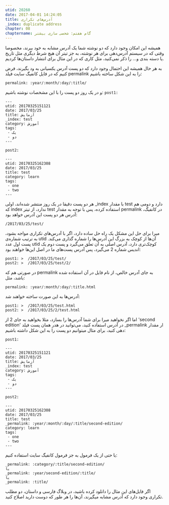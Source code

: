 ```yaml
---
utid: 20260
date: 2017-04-01 14:24:05
title: آدرس‌های تکراری
_index: duplicate address
chapter: 08
chaptername: گام هفتم: شخصی سازی بیشتر
---
```

همیشه این امکان وجود دارد که دو نوشته شما یک آدرس مشابه به خود بیرند، مخصوصا وقتی که در سیستم آدرس‌دهی برای هر نوشته، به جز تیتر آن هیچ شرط دیگری مثل تاریخ یا دسته بندی و... را ذکر نمی‌کنید، مثل کاری که در این مثال برای انتشار داستان‌ها کردیم.

به هر حال همیشه این احتمال وجود دارد که دو پست آدرس یکسیانی به ود بگیرند، فرض کنیم که در فایل کانفیگ سایت فیلد permalink را به این شکل ساخته باشیم:

	permalink: :year/:month/:day/:title/

و در یک روز دو پست را با این مشخصات نوشته باشیم:
`post1:`

	---
	utid: 20170325151121
	date: 2017/03/25
	title: آزمایش
	_index: test
	category: آموزش
	tags:
	 - یک
	 - دو
	---

`post2:`

	---
	utid: 20170325162308
	date: 2017/03/25
	title: test
	category: learn
	tags:
	 - one
	 - two
	---

هر دو پست دقیقا در یک روز منتشر شده‌اند، اولی _index با مقدار test دارد و دومی هم که index ندارد، از تیتر test استفاده کرده، پس با توجه به مقدار permalink در کانفیگ، آدرس هر دو پست این آدرس خواهد بود:

	/2017/03/25/test/

میرا برای حل این مشکل یک راه حل ساده دارد، اگر با آدرس‌های تکراری مواجه بشود، به ترتیب شماره‌ی utid آن‌ها از کوچک به بزرگ این آدرس‌ها را شماره گذاری می‌کند. پست اول عدد utid کوچک‌تری دارد، آدرس اصلی به آن تعلق می‌گیرد و پست دوم یک اندیس شماره 2 می‌گیرد، پس آدرس پست‌های ما در اصل این‌ها خواهند بود:

	post1: >  /2017/03/25/test/
	post2: >  /2017/03/25/test/2/

در صورتی هم که permalink به جای آدرس خالص، از نام فایل در آن استفاده شده باشد، مثل:

	permalink: :year/:month/:day/:title.html

آدرس‌ها به این صورت ساخته خواهند شد:

	post1: >  /2017/03/25/test.html
	post2: >  /2017/03/25/2/test.html

اما اگر نخواهید میرا برای شما آدرس‌ها را بسازد، مثلا بخواهید به جای 2 از 'second edition' در آدرس استفاده کنید، می‌توانید در هدر همان پست فیلد _permalink ار مقدار دهی کنید، برای مثال میتوانیم دو پست را به این شکل داشته باشیم:

`post1:`

	---
	utid: 20170325151121
	date: 2017/03/25
	title: آزمایش
	_index: test
	category: آموزش
	tags:
	 - یک
	 - دو
	---

`post2:`

	---
	utid: 20170325162308
	date: 2017/03/25
	title: test
	_permalink: :year/:month/:day/:title/second-edition/
	category: learn
	tags:
	 - one
	 - two
	---

یا حتی از یک فرمول به جز فرمول کانفیگ سایت استفاده کنیم:

	_permalink: :category/:title/second-edition/
	یا
	_permalink: :year/second-edition/:title/
	یا
	_permalink: :title/

اگر فایل‌های این مثال را دانلود کرده باشید، در وبلاگ فارسی و داستان، دو مطلب تکراری وجود دارد که آدرس مشابه میگیرند، آن‌ها را هر طور که دوست دارید اصلاح کنید.
